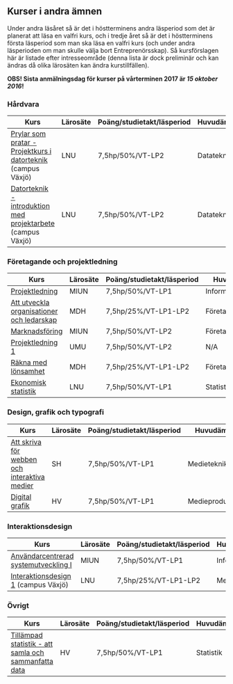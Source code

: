 ## Kurser i andra ämnen

Under andra läsåret så är det i höstterminens andra läsperiod som det är planerat att
läsa en valfri kurs, och i tredje året så är det i höstterminens första läsperiod som man ska läsa en valfri 
kurs (och under andra läsperioden om man skulle välja bort Entreprenörsskap). Så kursförslagen här är listade
efter intresseområde (denna lista är dock preliminär och kan ändras då olika lärosäten kan ändra kurstillfällen).

**OBS! Sista anmälningsdag för kurser på vårterminen 2017 är _15 oktober 2016_!**

### Hårdvara

|Kurs                                                  |Lärosäte |Poäng/studietakt/läsperiod |Huvudämne       |
|------------------------------------------------------|---------|---------------------------|----------------|
|[Prylar som pratar - Projektkurs i datorteknik](http://lnu.se/utbildning/kurser/1DT206) (campus Växjö) | LNU | 7,5hp/50%/VT-LP2 | Datateknik |
|[Datorteknik - introduktion med projektarbete](http://lnu.se/utbildning/kurser/1DT100) (campus Växjö) | LNU | 7,5hp/50%/VT-LP2 | Datateknik |

### Företagande och projektledning

|Kurs                                                  |Lärosäte |Poäng/studietakt/läsperiod |Huvudämne       |
|------------------------------------------------------|---------|---------------------------|----------------|
|[Projektledning](http://www.miun.se/utbildning/kurser/data-och-it/informatik/informatik-gr-a-projektledning-75-hp/om-kursen?term=ht2016-vt2017) | MIUN | 7,5hp/50%/VT-LP1 | Informatik |
|[Att utveckla organisationer och ledarskap](http://www.mdh.se/utbildning/kurser?kod=FOA113&l=sv_SE) | MDH | 7,5hp/25%/VT-LP1-LP2 | Företagsekonomi |
|[Marknadsföring](http://www.miun.se/utbildning/kurser/ekonomi-juridik-samhalle-och-turism/foretagsekonomi/foretagsekonomi-gr-a-marknadsforing-75-hp/om-kursen?term=ht2016-vt2017) | MIUN | 7,5hp/50%/VT-LP2 | Företagsekonomi |
|[Projektledning 1](http://www.umu.se/utbildning/program-kurser/kurs/?code=5%D6%C4009) | UMU | 7,5hp/50%/VT-LP2 | N/A |
|[Räkna med lönsamhet](http://www.mdh.se/utbildning/kurser?kod=FOA102&l=sv_SE) | MDH | 7,5hp/25%/VT-LP1-LP2 | Företagsekonomi |
|[Ekonomisk statistik](http://lnu.se/utbildning/kurser/1ST903) | LNU | 7,5hp/50%/VT-LP1 | Statistik |

### Design, grafik och typografi

|Kurs                                                  |Lärosäte |Poäng/studietakt/läsperiod |Huvudämne       |
|------------------------------------------------------|---------|---------------------------|----------------|
|[Att skriva för webben och interaktiva medier](http://www.sh.se/p3/ext/content.nsf/aget?openagent&key=sh_course_page_1081ME) | SH | 7,5hp/50%/VT-LP1 | Medieteknik |
|[Digital grafik](http://www.hv.se/sv/utbildning/kurser?course=15506&event=20664) | HV | 7,5hp/50%/VT-LP1 | Medieproduktion |

### Interaktionsdesign

|Kurs                                                  |Lärosäte |Poäng/studietakt/läsperiod |Huvudämne       |
|------------------------------------------------------|---------|---------------------------|----------------|
|[Användarcentrerad systemutveckling I](http://www.miun.se/utbildning/kurser/data-och-it/informatik/informatik-gr-a-anvandarcentrerad-systemutveckling-i-75-hp/om-kursen?term=ht2016-vt2017) | MIUN | 7,5hp/50%/VT-LP1 | Informatik |
|[Interaktionsdesign 1](http://lnu.se/utbildning/kurser/1ME331) (campus Växjö) | LNU | 7,5hp/25%/VT-LP1-LP2 | Medieteknik |

### Övrigt

|Kurs                                                  |Lärosäte |Poäng/studietakt/läsperiod |Huvudämne       |
|------------------------------------------------------|---------|---------------------------|----------------|
|[Tillämpad statistik - att samla och sammanfatta data](http://www.hv.se/sv/utbildning/kurser?course=15487&event=20645) | HV | 7,5hp/50%/VT-LP1 | Statistik |
